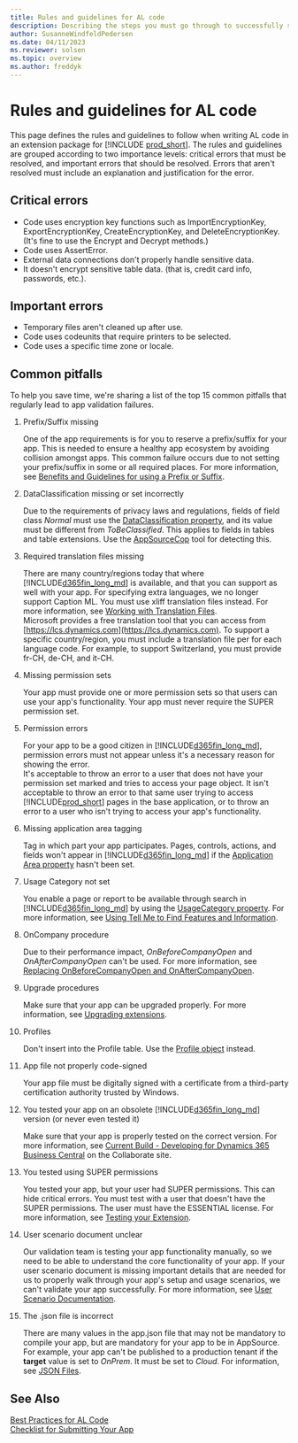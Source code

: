 ```yaml
---
title: Rules and guidelines for AL code
description: Describing the steps you must go through to successfully submit your Dynamics 365 Business Central app to AppSource.
author: SusanneWindfeldPedersen
ms.date: 04/11/2023
ms.reviewer: solsen
ms.topic: overview
ms.author: freddyk
---
```


# Rules and guidelines for AL code

This page defines the rules and guidelines to follow when writing AL code in an extension package for [!INCLUDE [prod_short](../developer/includes/prod_short.md)]. The rules and guidelines are grouped according to two importance levels: critical errors that must be resolved, and important errors that should be resolved. Errors that aren't resolved must include an explanation and justification for the error.

## Critical errors

- Code uses encryption key functions such as ImportEncryptionKey, ExportEncryptionKey, CreateEncryptionKey, and DeleteEncryptionKey. (It's fine to use the Encrypt and Decrypt methods.)
- Code uses AssertError.
- External data connections don't properly handle sensitive data.
- It doesn't encrypt sensitive table data. (that is, credit card info, passwords, etc.).

## Important errors

- Temporary files aren't cleaned up after use.
- Code uses codeunits that require printers to be selected.
- Code uses a specific time zone or locale.

## Common pitfalls

To help you save time, we're sharing a list of the top 15 common pitfalls that regularly lead to app validation failures.  

1. Prefix/Suffix missing

    One of the app requirements is for you to reserve a prefix/suffix for your app. This is needed to ensure a healthy app ecosystem by avoiding collision amongst apps. This common failure occurs due to not setting your prefix/suffix in some or all required places. For more information, see [Benefits and Guidelines for using a Prefix or Suffix](apptest-prefix-suffix.md).  
2. DataClassification missing or set incorrectly

    Due to the requirements of privacy laws and regulations, fields of field class *Normal* must use the [DataClassification property](../developer/properties/devenv-dataclassification-property.md), and its value must be different from *ToBeClassified*. This applies to fields in tables and table extensions. Use the [AppSourceCop](../developer/devenv-using-code-analysis-tool.md) tool for detecting this.  
3. Required translation files missing

    There are many country/regions today that where [!INCLUDE[d365fin_long_md](../includes/d365fin_long_md.md)] is available, and that you can support as well with your app. For specifying extra languages, we no longer support Caption ML. You must use xliff translation files instead. For more information, see [Working with Translation Files](../developer/devenv-work-with-translation-files.md).  
    Microsoft provides a free translation tool that you can access from [https://lcs.dynamics.com](https://lcs.dynamics.com).
    To support a specific country/region, you must include a translation file per for each language code. For example, to support Switzerland, you must provide fr-CH, de-CH, and it-CH.
4. Missing permission sets

    Your app must provide one or more permission sets so that users can use your app's functionality. Your app must never require the SUPER permission set. <!--TODO: Add link-->
5. Permission errors

    For your app to be a good citizen in [!INCLUDE[d365fin_long_md](../includes/d365fin_long_md.md)], permission errors must not appear unless it's a necessary reason for showing the error.  
    It's acceptable to throw an error to a user that does not have your permission set marked and tries to access your page object.
    It isn't acceptable to throw an error to that same user trying to access [!INCLUDE[prod_short](../includes/prod_short.md)] pages in the base application, or to throw an error to a user who isn't trying to access your app's functionality.
6. Missing application area tagging

    Tag in which part your app participates. Pages, controls, actions, and fields won't appear in [!INCLUDE[d365fin_long_md](../includes/d365fin_long_md.md)] if the [Application Area property](../developer/properties/devenv-applicationarea-property.md) hasn't been set.
7. Usage Category not set

    You enable a page or report to be available through search in [!INCLUDE[d365fin_long_md](../includes/d365fin_long_md.md)] by using the [UsageCategory property](../developer/properties/devenv-usagecategory-property.md). For more information, see [Using Tell Me to Find Features and Information](/dynamics365/business-central/ui-search).
8. OnCompany procedure

    Due to their performance impact, *OnBeforeCompanyOpen* and *OnAfterCompanyOpen* can't be used. For more information, see [Replacing OnBeforeCompanyOpen and OnAfterCompanyOpen](apptest-onbeforecompanyopen.md).
9. Upgrade procedures

    Make sure that your app can be upgraded properly. For more information, see [Upgrading extensions](../developer/devenv-upgrading-extensions.md).
10. Profiles

    Don't insert into the Profile table. Use the [Profile object](../developer/devenv-profile-object.md) instead.
11. App file not properly code-signed

    Your app file must be digitally signed with a certificate from a third-party certification authority trusted by Windows.
12. You tested your app on an obsolete [!INCLUDE[d365fin_long_md](../includes/d365fin_long_md.md)] version (or never even tested it)

    Make sure that your app is properly tested on the correct version. For more information, see [Current Build - Developing for Dynamics 365 Business Central](https://partner.microsoft.com/dashboard/collaborate/packages/4756) on the Collaborate site.
13. You tested using SUPER permissions

    You tested your app, but your user had SUPER permissions. This can hide critical errors. You must test with a user that doesn't have the SUPER permissions. The user must have the ESSENTIAL license. For more information, see [Testing your Extension](apptest-testingyourextension.md).  
14. User scenario document unclear

    Our validation team is testing your app functionality manually, so we need to be able to understand the core functionality of your app. If your user scenario document is missing important details that are needed for us to properly walk through your app's setup and usage scenarios, we can't validate your app successfully. For more information, see [User Scenario Documentation](apptest-userscenario.md).
15. The .json file is incorrect

    There are many values in the app.json file that may not be mandatory to compile your app, but are mandatory for your app to be in AppSource. For example, your app can't be published to a production tenant if the **target** value is set to *OnPrem*. It must be set to *Cloud*. For information, see [JSON Files](../developer/devenv-json-files.md).

## See Also

[Best Practices for AL Code](apptest-bestpracticesforalcode.md)  
[Checklist for Submitting Your App](../developer/devenv-checklist-submission.md)  
